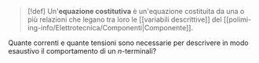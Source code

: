 >[!def]
>Un'**equazione costitutiva** è un'equazione costituita da una o più relazioni che legano tra loro le [[variabili descrittive]] del [[polimi-ing-info/Elettrotecnica/Componenti|Componente]].

Quante correnti e quante tensioni sono necessarie per descrivere in modo esaustivo il comportamento di un $n$-terminali?